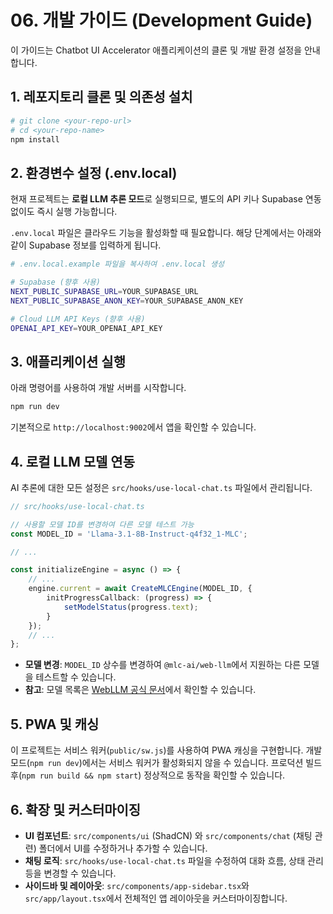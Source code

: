 # 06. 개발 가이드 (Development Guide)

이 가이드는 Chatbot UI Accelerator 애플리케이션의 클론 및 개발 환경 설정을 안내합니다.

## 1. 레포지토리 클론 및 의존성 설치

```bash
# git clone <your-repo-url>
# cd <your-repo-name>
npm install
```

## 2. 환경변수 설정 (.env.local)

현재 프로젝트는 **로컬 LLM 추론 모드**로 실행되므로, 별도의 API 키나 Supabase 연동 없이도 즉시 실행 가능합니다.

`.env.local` 파일은 클라우드 기능을 활성화할 때 필요합니다. 해당 단계에서는 아래와 같이 Supabase 정보를 입력하게 됩니다.

```bash
# .env.local.example 파일을 복사하여 .env.local 생성

# Supabase (향후 사용)
NEXT_PUBLIC_SUPABASE_URL=YOUR_SUPABASE_URL
NEXT_PUBLIC_SUPABASE_ANON_KEY=YOUR_SUPABASE_ANON_KEY

# Cloud LLM API Keys (향후 사용)
OPENAI_API_KEY=YOUR_OPENAI_API_KEY
```

## 3. 애플리케이션 실행

아래 명령어를 사용하여 개발 서버를 시작합니다.

```bash
npm run dev
```
기본적으로 `http://localhost:9002`에서 앱을 확인할 수 있습니다.

## 4. 로컬 LLM 모델 연동

AI 추론에 대한 모든 설정은 `src/hooks/use-local-chat.ts` 파일에서 관리됩니다.

```typescript
// src/hooks/use-local-chat.ts

// 사용할 모델 ID를 변경하여 다른 모델 테스트 가능
const MODEL_ID = 'Llama-3.1-8B-Instruct-q4f32_1-MLC';

// ...

const initializeEngine = async () => {
    // ...
    engine.current = await CreateMLCEngine(MODEL_ID, { 
        initProgressCallback: (progress) => {
            setModelStatus(progress.text);
        }
    });
    // ...
};
```
*   **모델 변경**: `MODEL_ID` 상수를 변경하여 `@mlc-ai/web-llm`에서 지원하는 다른 모델을 테스트할 수 있습니다.
*   **참고**: 모델 목록은 [WebLLM 공식 문서](https://github.com/mlc-ai/web-llm)에서 확인할 수 있습니다.

## 5. PWA 및 캐싱

이 프로젝트는 서비스 워커(`public/sw.js`)를 사용하여 PWA 캐싱을 구현합니다. 개발 모드(`npm run dev`)에서는 서비스 워커가 활성화되지 않을 수 있습니다. 프로덕션 빌드 후(`npm run build && npm start`) 정상적으로 동작을 확인할 수 있습니다.

## 6. 확장 및 커스터마이징

*   **UI 컴포넌트**: `src/components/ui` (ShadCN) 와 `src/components/chat` (채팅 관련) 폴더에서 UI를 수정하거나 추가할 수 있습니다.
*   **채팅 로직**: `src/hooks/use-local-chat.ts` 파일을 수정하여 대화 흐름, 상태 관리 등을 변경할 수 있습니다.
*   **사이드바 및 레이아웃**: `src/components/app-sidebar.tsx`와 `src/app/layout.tsx`에서 전체적인 앱 레이아웃을 커스터마이징합니다.
